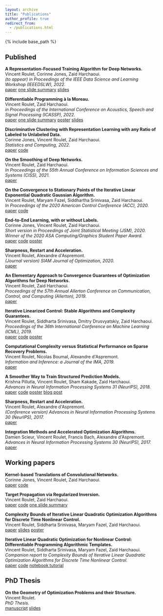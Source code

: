 ```yaml
---
layout: archive
title: "Publications"
author_profile: true
redirect_from:
  - /publications.html
---
```


{% include base_path %}

## Published
**A Representation-Focused Training Algorithm for Deep Networks.**  
Vincent Roulet, Corinne Jones, Zaid Harchaoui.  
*(to appear) in Proceedings of the IEEE Data Science and Learning Workshop (IEEEDSLW), 2022.*  
[paper](/files/ulr.pdf) [one slide summary](/files/ulr_brief.pdf) [slides](/files/ulr_talk.pdf)  

**Differentiable Programming à la Moreau.**  
Vincent Roulet, Zaid Harchaoui.  
*in Proceedings of the International Conference on Acoustics, Speech and Signal Processing (ICASSP), 2022.*  
[paper](https://ieeexplore.ieee.org/document/9746423) [one slide summary](/files/moreau_bp_brief.pdf) [poster](/files/moreau_bp_poster.pdf) [slides](/files/moreau_bp_talk.pdf)  

**Discriminative Clustering with Representation Learning with any Ratio of Labeled to Unlabeled Data.**  
Corinne Jones, Vincent Roulet, Zaid Harchaoui.  
*Statistics and Computing, 2022.*  
[paper](https://link.springer.com/article/10.1007/s11222-021-10067-x)
[code](https://github.com/cjones6/xsdc)

**On the Smoothing of Deep Networks.**  
Vincent Roulet, Zaid Harchaoui.  
*In Proceedings of the 55th Annual Conference on Information Sciences and Systems (CISS), 2021.*  
[paper](https://ieeexplore.ieee.org/document/9400285)  

**On the Convergence to Stationary Points of the Iterative Linear Exponential Quadratic Gaussian Algorithm.**  
Vincent Roulet, Maryam Fazel, Siddhartha Srinivasa, Zaid Harchaoui.  
*In Proceedings of the 2020 American Control Conference (ACC), 2020.*  
[paper](https://arxiv.org/abs/1910.08221)
[code](https://github.com/vroulet/ilqc)

**End-to-End Learning, with or without Labels.**  
Corinne Jones, Vincent Roulet, Zaid Harchaoui.  
*Short version in Proceedings of Joint Statistical Meeting (JSM), 2020.*  
*Winner of the 2020 ASA Computing/Graphics Student Paper Award.*  
[paper](https://arxiv.org/pdf/1912.12979.pdf)
[code](https://github.com/cjones6/xsdc)
[poster](https://sites.stat.washington.edu/people/cjones6/research/xsdc_poster.pdf)

**Sharpness, Restart and Acceleration.**  
Vincent Roulet, Alexandre d'Aspremont.  
*(Journal version) SIAM Journal of Optimization, 2020.*  
[paper](https://epubs.siam.org/doi/pdf/10.1137/18M1224568)

**An Elementary Approach to Convergence Guarantees of Optimization Algorithms for Deep Networks.**  
Vincent Roulet, Zaid Harchaoui.  
*Proceedings of the 57th Annual Allerton Conference on Communication, Control, and Computing (Allerton), 2019.*  
[paper](https://proceedings.allerton.csl.illinois.edu/media/files/0087.pdf)

**Iterative Linearized Control: Stable Algorithms and Complexity Guarantees.**  
Vincent Roulet, Siddharta Srinivasa, Dmitry Drusvyatskiy, Zaid Harchaoui.  
*Proceedings of the 36th International Conference on Machine Learning (ICML), 2019.*  
[paper](http://proceedings.mlr.press/v97/roulet19a.html)
[code](https://github.com/vroulet/ilqc)
[poster](/files/reg_ctrl_poster.pdf)

**Computational Complexity versus Statistical Performance on Sparse Recovery Problems.**  
Vincent Roulet, Nicolas Boumal, Alexandre d'Aspremont.  
*Information and Inference: a Journal of the IMA, 2019.*  
[paper](https://academic.oup.com/imaiai/advance-article/doi/10.1093/imaiai/iay020/5288445)

**A Smoother Way to Train Structured Prediction Models.**  
Krishna Pillutla, Vincent Roulet, Sham Kakade, Zaid Harchaoui.  
*Advances in Neural Information Processing Systems 31 (NeurIPS), 2018.*  
[paper](http://papers.nips.cc/paper/7726-a-smoother-way-to-train-structured-prediction-models)
[code](https://github.com/krishnap25/casimir)
[poster](https://krishnap25.github.io/papers/2018_neurips_smoother_poster.pdf)
[blog post](http://ads-institute.uw.edu//blog/2018/12/17/deep-struct-pred/)

**Sharpness, Restart and Acceleration.**  
Vincent Roulet, Alexandre d'Aspremont.  
*(Conference version) Advances in Neural Information Processing Systems 30 (NeurIPS), 2017.*  
[paper](https://papers.nips.cc/paper/6712-sharpness-restart-and-acceleration)

**Integration Methods and Accelerated Optimization Algorithms.**  
Damien Scieur, Vincent Roulet, Francis Bach, Alexandre d'Aspremont.  
*Advances in Neural Information Processing Systems 30 (NeurIPS), 2017.*  
[paper](https://papers.nips.cc/paper/6711-integration-methods-and-optimization-algorithms)


## Working papers
**Kernel-based Translations of Convolutional Networks.**  
Corinne Jones, Vincent Roulet, Zaid Harchaoui.  
[paper](https://arxiv.org/abs/1903.08131)
[code](https://github.com/cjones6/yesweckn)


**Target Propagation via Regularized Inversion.**  
Vincent Roulet, Zaid Harchaoui.  
[paper](https://arxiv.org/abs/2112.01453)
[code](https://github.com/vroulet/tpri)
[one slide summary](/files/target_prop_brief.pdf)


**Complexity Bounds of Iterative Linear Quadratic Optimization Algorithms for Discrete Time Nonlinear Control.**  
Vincent Roulet, Siddharta Srinivasa, Maryam Fazel, Zaid Harchaoui.  
[paper](https://arxiv.org/abs/2204.02322)
[slides](/files/ilqc_long.pdf)
[poster](/files/ilqc_poster.pdf)

**Iterative Linear Quadratic Optimization for Nonlinear Control: Differentiable Programming Algorithmic Templates.**  
Vincent Roulet, Siddharta Srinivasa, Maryam Fazel, Zaid Harchaoui.  
*Companion report to Complexity Bounds of Iterative Linear Quadratic Optimization Algorithms for Discrete Time Nonlinear Control.*  
[paper](https://arxiv.org/abs/2207.06362)
[code](https://github.com/vroulet/ilqc) 
[notebook tutorial](https://github.com/vroulet/ilqc/blob/master/ilqc.ipynb)




<!--
## Working papers
**Kernel-based Translations of Convolutional Networks.**  
Corinne Jones, Vincent Roulet, Zaid Harchaoui.  
[paper](https://arxiv.org/abs/1903.08131)
[code](https://github.com/cjones6/yesweckn)

**Iterative Hard Clustering of Features.**  
Vincent Roulet, Fajwel Fogel, Alexandre d'Aspremont, Francis Bach.  
[paper](https://hal.archives-ouvertes.fr/hal-01664964)  

**Learning with Clustering Structure.**  
Vincent Roulet, Fajwel Fogel, Alexandre d'Aspremont, Francis Bach.  
[paper](https://arxiv.org/abs/1506.04908)   -->

## PhD Thesis  
**On the Geometry of Optimization Problems and their Structure.**  
Vincent Roulet.  
*PhD Thesis.*  
[manuscript](https://tel.archives-ouvertes.fr/tel-01717933)
[slides](/files/PhD_defense_VRoulet.pdf)
